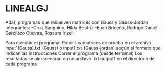# LINEALGJ
Ada1, programas que resuelven matrices con Gauss y Gauss-Jordan
Integrantes:
-Cruz Sanguino, Hilda Beatriz
-Euan Briceño, Rodrigo Daniel
-Garcilazo Cuevas, Rosaura Irizell

Para ejecutar el programa:
Poner las matrices de prueba en el archivo input1(Gauss).txt (Gauss) o input1.txt (Gauss-jordan) según el formato que indican las instrucciones
Correr el programa (desde terminal)
Los resultados se almacenarán en un archivo .txt output1 en el directorio de cada programa

